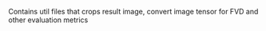 Contains util files that crops result image, convert image tensor for FVD and other evaluation metrics

